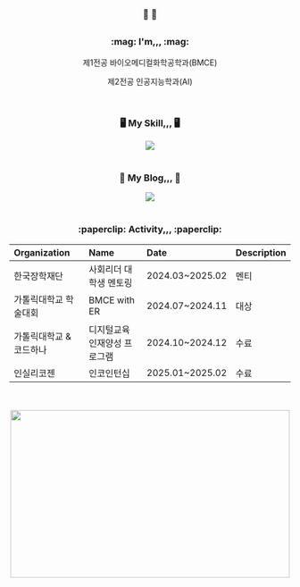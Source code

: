 <div align="center">
  <h3> 👋 👋 </h3>
  <p align="center">
  <h2></h2>
  <h3> :mag: I'm,,, :mag:</h3>
  <p>제1전공 바이오메디컬화학공학과(BMCE)</p>
  <p>제2전공 인공지능학과(AI)</p>
</p>
</br>
  <h3> 🖥️ My Skill,,, 🖥️ </h3>
  <img src="https://img.shields.io/badge/Python-3776AB?style=flat-square&logo=python&logoColor=white"/>
  </br></br>
   <h3> 📖 My Blog,,, 📖 </h3>
<a href="https://stop-one.tistory.com/">
  <img src="https://img.shields.io/badge/Tistory-EB531F?style=flat-square&logo=tistory&logoColor=white"/>
</a>
 </br></br>
 <h3> :paperclip: Activity,,, :paperclip:</h3>
 
|Organization|Name|Date|Description|
|:--|:--|:--|:--|
|한국장학재단|사회리더 대학생 멘토링|2024.03~2025.02|멘티|
|가톨릭대학교 학술대회|BMCE with ER|2024.07~2024.11|대상|
|가톨릭대학교 & 코드하나|디지털교육 인재양성 프로그램|2024.10~2024.12|수료|
|인실리코젠|인코인턴십|2025.01~2025.02|수료|

<a href="https://www.gitanimals.org/en_US?utm_medium=image&utm_source=Stopone02&utm_content=farm">
  </br></br>
<img
  src="https://render.gitanimals.org/farms/Stopone02"
  width="500"
  height="300"
/>
</a>
</div>
